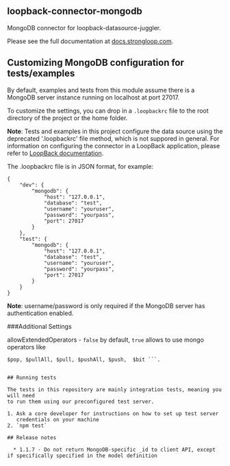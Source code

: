 ## loopback-connector-mongodb

MongoDB connector for loopback-datasource-juggler.

Please see the full documentation at [docs.strongloop.com](http://docs.strongloop.com/display/LB/MongoDB+connector).

## Customizing MongoDB configuration for tests/examples

By default, examples and tests from this module assume there is a MongoDB server
instance running on localhost at port 27017.

To customize the settings, you can drop in a `.loopbackrc` file to the root directory
of the project or the home folder.

**Note**: Tests and examples in this project configure the data source using the deprecated '.loopbackrc' file method, 
which is not suppored in general.
For information on configuring the connector in a LoopBack application, please refer to [LoopBack documentation](http://docs.strongloop.com/display/LB/MongoDB+connector).

The .loopbackrc file is in JSON format, for example:

    {
        "dev": {
            "mongodb": {
                "host": "127.0.0.1",
                "database": "test",
                "username": "youruser",
                "password": "yourpass",
                "port": 27017
            }
        },
        "test": {
            "mongodb": {
                "host": "127.0.0.1",
                "database": "test",
                "username": "youruser",
                "password": "yourpass",
                "port": 27017
            }
        }
    }

**Note**: username/password is only required if the MongoDB server has
authentication enabled.

###Additional Settings 

allowExtendedOperators - ```false``` by default, ```true``` allows to use mongo operators like 
```$currentDate, $inc, $max, $min, $mul, $rename, $setOnInsert, $set, $unset, $addToSet, 
$pop, $pullAll, $pull, $pushAll, $push,  $bit ```.


## Running tests

The tests in this repository are mainly integration tests, meaning you will need
to run them using our preconfigured test server.

1. Ask a core developer for instructions on how to set up test server
   credentials on your machine
2. `npm test`

## Release notes

  * 1.1.7 - Do not return MongoDB-specific _id to client API, except if specifically specified in the model definition
